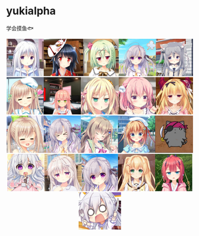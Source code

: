# yukialpha
学会摸鱼🐟
<div align=center><img src='./stu/1.jpg' height="100"/><img src="./stu/2.jpg" height="100"/><img src="./stu/3.jpg" height="100"/><img src='./stu/4.jpg' height="100"/><img src="./stu/5.jpg" height="100"/><img src="./stu/6.jpg" height="100"/><img src='./stu/7.jpg' height="100"/><img src="./stu/8.jpg" height="100"/><img src="./stu/9.jpg" height="100"/><img src='./stu/10.jpg' height="100"/><img src="./stu/11.jpg" height="100"/><img src="./stu/12.jpg" height="100"/><img src='./stu/13.jpg' height="100"/><img src="./stu/14.jpg" height="100"/><img src="./stu/15.jpg" height="100"/><img src='./stu/16.jpg' height="100"/><img src="./stu/17.jpg" height="100"/><img src="./stu/18.jpg" height="100"/><img src='./stu/19.jpg' height="100"/><img src="./stu/20.jpg" height="100"/><img src="./stu/21.jpg" height="100"/></div>
